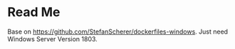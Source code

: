 # Read Me

Base on https://github.com/StefanScherer/dockerfiles-windows.
Just need Windows Server Version 1803.
